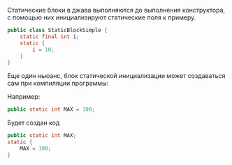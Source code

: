 Статические блоки в джава выполняются до выполнения конструктора, с помощью них инициализируют статические поля к примеру.

```java
public class StaticBlockSimple {
    static final int i;
    static {
        i = 10;
    }
}
```

Еще один ньюанс, блок статической инициализации может создаваться сам при компиляции программы:

Например:
```java
public static int MAX = 100;
```

Будет создан код
```java
public static int MAX;
static {
    MAX = 100;
}
```